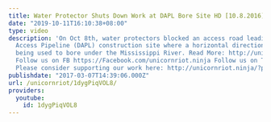 ```yaml
---
title: Water Protector Shuts Down Work at DAPL Bore Site HD [10.8.2016]
date: "2019-10-11T16:10:38+08:00"
type: video
description: 'On Oct 8th, water protectors blocked an access road leading to a Dakota
  Access Pipeline (DAPL) construction site where a horizontal directional drill is
  being used to bore under the Mississippi River. Read More: http://unicornriot.ninja/?p=9798
  Follow us on FB https://Facebook.com/unicornriot.ninja Follow us on Twitter https://twitter.com/ur_ninja
  Please consider supporting our work here: http://unicornriot.ninja/?page_id=211'
publishdate: "2017-03-07T14:39:06.000Z"
url: /unicornriot/1dygPiqVOL8/
providers:
  youtube:
    id: 1dygPiqVOL8
---
```

